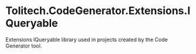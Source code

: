 # Tolitech.CodeGenerator.Extensions.IQueryable
Extensions IQueryable library used in projects created by the Code Generator tool. 
